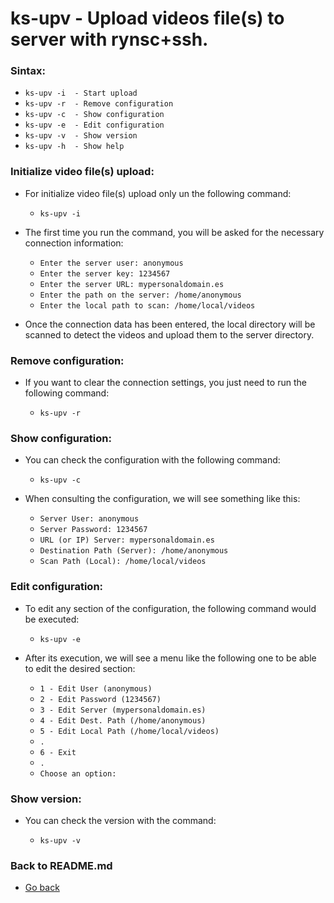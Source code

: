 ks-upv - Upload videos file(s) to server with rynsc+ssh.
========================================================

### Sintax:

  * `ks-upv -i  - Start upload`
  * `ks-upv -r  - Remove configuration`
  * `ks-upv -c  - Show configuration`
  * `ks-upv -e  - Edit configuration`
  * `ks-upv -v  - Show version`
  * `ks-upv -h  - Show help`

### Initialize video file(s) upload:

  * For initialize video file(s) upload only un the following command:
  
    * `ks-upv -i`
    
  * The first time you run the command, you will be asked for the necessary connection information:

    * `Enter the server user: anonymous`
    * `Enter the server key: 1234567`
    * `Enter the server URL: mypersonaldomain.es`
    * `Enter the path on the server: /home/anonymous`
    * `Enter the local path to scan: /home/local/videos`

  * Once the connection data has been entered, the local directory will be scanned to detect the videos and upload them to the server directory.
    
### Remove configuration:

  * If you want to clear the connection settings, you just need to run the following command:
  
    * `ks-upv -r`
    
### Show configuration:

  * You can check the configuration with the following command:
  
    * `ks-upv -c`
    
  * When consulting the configuration, we will see something like this:

    * `Server User: anonymous`
    * `Server Password: 1234567`
    * `URL (or IP) Server: mypersonaldomain.es`
    * `Destination Path (Server): /home/anonymous`
    * `Scan Path (Local): /home/local/videos`
    
### Edit configuration:

  * To edit any section of the configuration, the following command would be executed:

    * `ks-upv -e`
    
  * After its execution, we will see a menu like the following one to be able to edit the desired section:

    * `1 - Edit User (anonymous)`
    * `2 - Edit Password (1234567)`
    * `3 - Edit Server (mypersonaldomain.es)`
    * `4 - Edit Dest. Path (/home/anonymous)`
    * `5 - Edit Local Path (/home/local/videos)`
    * `.`
    * `6 - Exit`
    * `.`
    * `Choose an option:`
    
### Show version:

  * You can check the version with the command:
   
    * `ks-upv -v`
    
### Back to README.md
    
* [Go back](https://github.com/q3aql/ks-tools/blob/main/README.md)
  